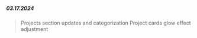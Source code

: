 ##### 03.17.2024

> Projects section updates and categorization
> Project cards glow effect adjustment
